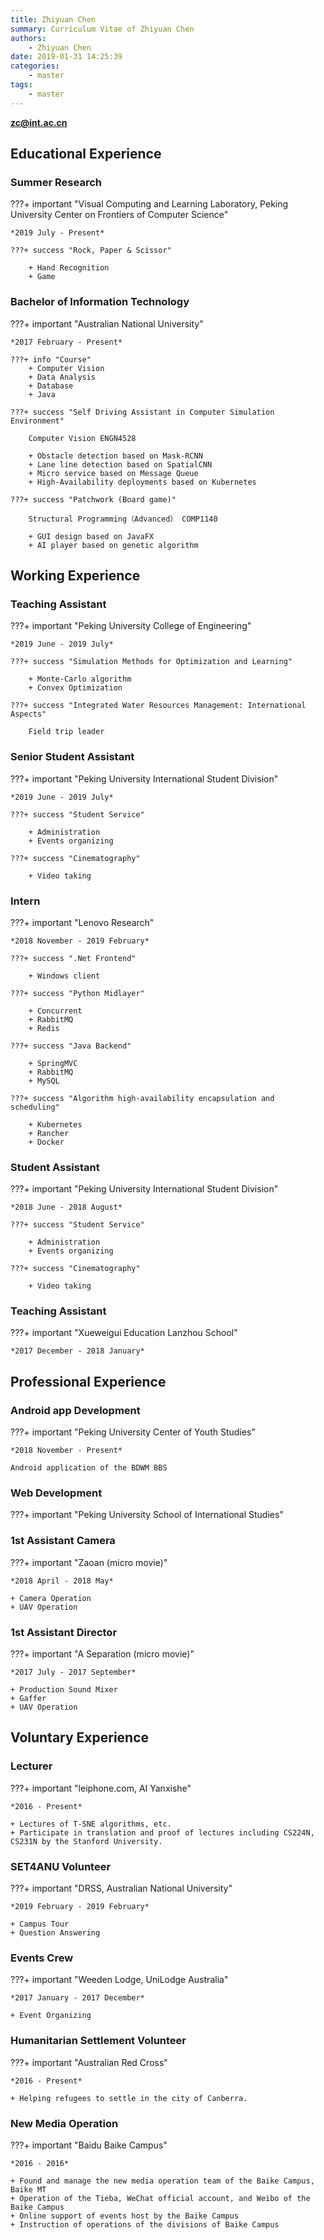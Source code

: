 ```yaml
---
title: Zhiyuan Chen
summary: Curriculum Vitae of Zhiyuan Chen
authors:
    - Zhiyuan Chen
date: 2019-01-31 14:25:39
categories: 
    - master
tags:
    - master
---
```


**zc@int.ac.cn**
<br/>

## Educational Experience

### Summer Research

???+ important "Visual Computing and Learning Laboratory, Peking University Center on Frontiers of Computer Science"

    *2019 July - Present*

    ???+ success "Rock, Paper & Scissor"

        + Hand Recognition
        + Game

### Bachelor of Information Technology

???+ important "Australian National University"

    *2017 February - Present*

    ???+ info "Course"
        + Computer Vision
        + Data Analysis
        + Database
        + Java

    ???+ success "Self Driving Assistant in Computer Simulation Environment"

        Computer Vision ENGN4528

        + Obstacle detection based on Mask-RCNN
        + Lane line detection based on SpatialCNN
        + Micro service based on Message Queue
        + High-Availability deployments based on Kubernetes

    ???+ success "Patchwork (Board game)"

        Structural Programming（Advanced） COMP1140

        + GUI design based on JavaFX
        + AI player based on genetic algorithm

## Working Experience

### Teaching Assistant

???+ important "Peking University College of Engineering"

    *2019 June - 2019 July*

    ???+ success "Simulation Methods for Optimization and Learning"

        + Monte-Carlo algorithm
        + Convex Optimization

    ???+ success "Integrated Water Resources Management: International Aspects"

        Field trip leader

### Senior Student Assistant

???+ important "Peking University International Student Division"

    *2019 June - 2019 July*

    ???+ success "Student Service"

        + Administration
        + Events organizing

    ???+ success "Cinematography"

        + Video taking

### Intern

???+ important "Lenovo Research"

    *2018 November - 2019 February*

    ???+ success ".Net Frontend"

        + Windows client

    ???+ success "Python Midlayer"

        + Concurrent
        + RabbitMQ
        + Redis

    ???+ success "Java Backend"

        + SpringMVC
        + RabbitMQ
        + MySQL

    ???+ success "Algorithm high-availability encapsulation and scheduling"

        + Kubernetes
        + Rancher
        + Docker

### Student Assistant

???+ important "Peking University International Student Division"

    *2018 June - 2018 August*

    ???+ success "Student Service"

        + Administration
        + Events organizing

    ???+ success "Cinematography"

        + Video taking

### Teaching Assistant

???+ important "Xueweigui Education Lanzhou School"

    *2017 December - 2018 January*

## Professional Experience

### Android app Development

???+ important "Peking University Center of Youth Studies"

    *2018 November - Present*

    Android application of the BDWM BBS

### Web Development

???+ important "Peking University School of International Studies"

### 1st Assistant Camera

???+ important "Zaoan (micro movie)"

    *2018 April - 2018 May*

    + Camera Operation
    + UAV Operation

### 1st Assistant Director

???+ important "A Separation (micro movie)"

    *2017 July - 2017 September*

    + Production Sound Mixer
    + Gaffer
    + UAV Operation

## Voluntary Experience

### Lecturer

???+ important "leiphone.com, AI Yanxishe"

    *2016 - Present*

    + Lectures of T-SNE algorithms, etc.
    + Participate in translation and proof of lectures including CS224N, CS231N by the Stanford University.

### SET4ANU Volunteer

???+ important "DRSS, Australian National University"

    *2019 February - 2019 February*

    + Campus Tour
    + Question Answering

### Events Crew

???+ important "Weeden Lodge, UniLodge Australia"

    *2017 January - 2017 December*

    + Event Organizing

### Humanitarian Settlement Volunteer

???+ important "Australian Red Cross"

    *2016 - Present*

    + Helping refugees to settle in the city of Canberra. 

### New Media Operation

???+ important "Baidu Baike Campus"

    *2016 - 2016*

    + Found and manage the new media operation team of the Baike Campus, Baike MT
    + Operation of the Tieba, WeChat official account, and Weibo of the Baike Campus
    + Online support of events host by the Baike Campus
    + Instruction of operations of the divisions of Baike Campus
